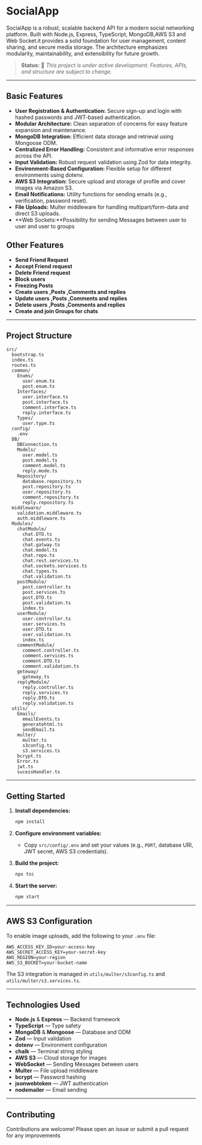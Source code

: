 # SocialApp

SocialApp is a robust, scalable backend API for a modern social networking platform. Built with Node.js, Express, TypeScript, MongoDB,AWS S3 and Web Socket.it provides a solid foundation for user management, content sharing, and secure media storage. The architecture emphasizes modularity, maintainability, and extensibility for future growth.

> **Status:** 🚧 _This project is under active development. Features, APIs, and structure are subject to change._

---

## Basic Features

- **User Registration & Authentication:** Secure sign-up and login with hashed passwords and JWT-based authentication.
- **Modular Architecture:** Clean separation of concerns for easy feature expansion and maintenance.
- **MongoDB Integration:** Efficient data storage and retrieval using Mongoose ODM.
- **Centralized Error Handling:** Consistent and informative error responses across the API.
- **Input Validation:** Robust request validation using Zod for data integrity.
- **Environment-Based Configuration:** Flexible setup for different environments using dotenv.
- **AWS S3 Integration:** Secure upload and storage of profile and cover images via Amazon S3.
- **Email Notifications:** Utility functions for sending emails (e.g., verification, password reset).
- **File Uploads:** Multer middleware for handling multipart/form-data and direct S3 uploads.
- **Web Sockets:**Possibility for sending Messages between user to user and user to groups

## Other Features
- **Send Friend Request** 
- **Accept Friend request** 
- **Delete Friend request** 
- **Block users** 
- **Freezing Posts** 
- **Create users ,Posts ,Comments and replies** 
- **Update users ,Posts ,Comments and replies** 
- **Delete users ,Posts ,Comments and replies** 
- **Create and join Groups for chats**



---

## Project Structure

```
src/
  bootstrap.ts
  index.ts
  routes.ts
  common/
    Enums/
      user.enum.ts
      post.enum.ts
    Interfaces/
      user.interface.ts
      post.interface.ts
      comment.interface.ts
      reply.interface.ts
    Types/
      user.type.ts
  config/
    .env
  DB/
    DBConnection.ts
    Models/
      user.model.ts
      post.model.ts
      comment.model.ts
      reply.mode.ts
    Repository/
      database.repository.ts
      post.repository.ts
      user.repository.ts
      comment.repository.ts
      reply.repository.ts
  middleware/
    validation.middleware.ts
    auth.middleware.ts
  Modules/
    chatModule/
      chat.DTO.ts
      chat.events.ts
      chat.gatway.ts
      chat.model.ts
      chat.repo.ts
      chat.rest.services.ts
      chat.sockets.services.ts
      chat.types.ts
      chat.validation.ts
    postModule/
      post.controller.ts
      post.services.ts
      post.DTO.ts
      post.validation.ts
      index.ts
    userModule/
      user.controller.ts
      user.services.ts
      user.DTO.ts
      user.validation.ts
      index.ts
    commentModule/  
      comment.controller.ts
      comment.services.ts
      comment.DTO.ts
      comment.validation.ts
    geteway/
      gateway.ts  
    replyModule/
      reply.controller.ts
      reply.services.ts
      reply.DTO.ts
      reply.validation.ts
  utils/
    Emails/
      emailEvents.ts
      generatehtml.ts
      sendEmail.ts
    multer/
      multer.ts
      s3config.ts
      s3.services.ts
    bcrypt.ts
    Error.ts
    jwt.ts
    sucessHandler.ts
```

---

## Getting Started

1. **Install dependencies:**
   ```sh
   npm install
   ```

2. **Configure environment variables:**
   - Copy `src/config/.env` and set your values (e.g., `PORT`, database URI, JWT secret, AWS S3 credentials).

3. **Build the project:**
   ```sh
   npx tsc
   ```

4. **Start the server:**
   ```sh
   npm start
   ```

---

## AWS S3 Configuration

To enable image uploads, add the following to your `.env` file:

```
AWS_ACCESS_KEY_ID=your-access-key
AWS_SECRET_ACCESS_KEY=your-secret-key
AWS_REGION=your-region
AWS_S3_BUCKET=your-bucket-name
```

The S3 integration is managed in `utils/multer/s3config.ts` and `utils/multer/s3.services.ts`.

---


## Technologies Used

- **Node.js** & **Express** — Backend framework
- **TypeScript** — Type safety
- **MongoDB** & **Mongoose** — Database and ODM
- **Zod** — Input validation
- **dotenv** — Environment configuration
- **chalk** — Terminal string styling
- **AWS S3** — Cloud storage for images
- **WebSocket** — Sending Messages between users 
- **Multer** — File upload middleware
- **bcrypt** — Password hashing
- **jsonwebtoken** — JWT authentication
- **nodemailer** — Email sending

---



## Contributing

Contributions are welcome! Please open an issue or submit a pull request for any improvements 
